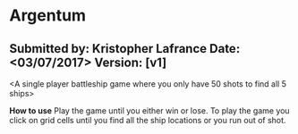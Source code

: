 # Argentum
Submitted by: <PG10Kris> Kristopher Lafrance
Date: <03/07/2017>
Version: [v1]
----------
<A single player battleship game where you only have 50 shots to find all 5 ships>

**How to use**
Play the game until you either win or lose. To play the game you click on grid cells until you find all the ship locations or you run out of shot.
